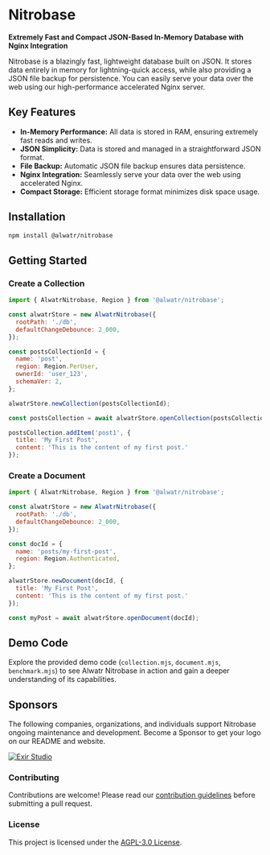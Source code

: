 # Nitrobase

**Extremely Fast and Compact JSON-Based In-Memory Database with Nginx Integration**

Nitrobase is a blazingly fast, lightweight database built on JSON. It stores data entirely in memory for lightning-quick access, while also providing a JSON file backup for persistence. You can easily serve your data over the web using our high-performance accelerated Nginx server.

## Key Features

* **In-Memory Performance:** All data is stored in RAM, ensuring extremely fast reads and writes.
* **JSON Simplicity:** Data is stored and managed in a straightforward JSON format.
* **File Backup:** Automatic JSON file backup ensures data persistence.
* **Nginx Integration:** Seamlessly serve your data over the web using accelerated Nginx.
* **Compact Storage:** Efficient storage format minimizes disk space usage.

## Installation

```bash
npm install @alwatr/nitrobase
```

## Getting Started

### Create a Collection

```js
import { AlwatrNitrobase, Region } from '@alwatr/nitrobase';

const alwatrStore = new AlwatrNitrobase({
  rootPath: './db',
  defaultChangeDebounce: 2_000, 
});

const postsCollectionId = {
  name: 'post',
  region: Region.PerUser,
  ownerId: 'user_123',
  schemaVer: 2,
};

alwatrStore.newCollection(postsCollectionId);

const postsCollection = await alwatrStore.openCollection(postsCollectionId);

postsCollection.addItem('post1', {
  title: 'My First Post',
  content: 'This is the content of my first post.'
});
```

### Create a Document

```js
import { AlwatrNitrobase, Region } from '@alwatr/nitrobase';

const alwatrStore = new AlwatrNitrobase({
  rootPath: './db',
  defaultChangeDebounce: 2_000, 
});

const docId = {
  name: 'posts/my-first-post',
  region: Region.Authenticated,
};

alwatrStore.newDocument(docId, {
  title: 'My First Post',
  content: 'This is the content of my first post.'
});

const myPost = await alwatrStore.openDocument(docId);
```

## Demo Code

Explore the provided demo code (`collection.mjs`, `document.mjs`, `benchmark.mjs`) to see Alwatr Nitrobase in action and gain a deeper understanding of its capabilities.

## Sponsors

The following companies, organizations, and individuals support Nitrobase ongoing maintenance and development. Become a Sponsor to get your logo on our README and website.

[![Exir Studio](https://avatars.githubusercontent.com/u/181194967?s=200&v=4)](https://exirstudio.com)

### Contributing

Contributions are welcome! Please read our [contribution guidelines](https://github.com/Alwatr/.github/blob/next/CONTRIBUTING.md) before submitting a pull request.

### License

This project is licensed under the [AGPL-3.0 License](LICENSE).
